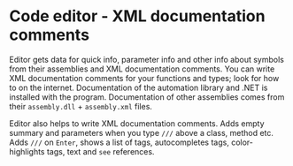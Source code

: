# Code editor - XML documentation comments

Editor gets data for quick info, parameter info and other info about symbols from their assemblies and XML documentation comments. You can write XML documentation comments for your functions and types; look for how to on the internet. Documentation of the automation library and .NET is installed with the program. Documentation of other assemblies comes from their `assembly.dll` + `assembly.xml` files.

Editor also helps to write XML documentation comments. Adds empty summary and parameters when you type `///` above a class, method etc. Adds `///` on `Enter`, shows a list of tags, autocompletes tags, color-highlights tags, text and `see` references.